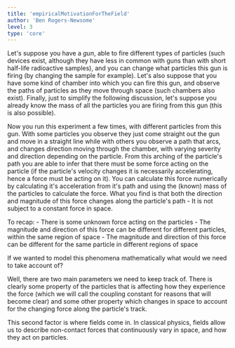 ```yaml
---
title: 'empiricalMotivationForTheField'
author: 'Ben Rogers-Newsome'
level: 3
type: 'core'
---
```


Let's suppose you have a *gun*, able to fire different types of particles (such devices exist, although they have less in common with guns than with short half-life radioactive samples), and you can change what particles this gun is firing (by changing the sample for example). Let's also suppose that you have some kind of chamber into which you can fire this gun, and observe the paths of particles as they move through space (such chambers also exist). Finally, just to simplify the following discussion, let's suppose you already know the mass of all the particles you are firing from this gun (this is also possible).

Now you run this experiment a few times, with different particles from this gun. With some particles you observe they just come straight out the gun and move in a straight line while with others you observe a path that arcs, and changes direction moving through the chamber, with varying severity and direction depending on the particle. From this arching of the particle's path you are able to infer that there must be some force acting on the particle (if the particle's velocity changes it is necessarily accelerating, hence a force must be acting on it). You can calculate this force numerically by calculating it's acceleration from it's path and using the (known) mass of the particles to calculate the force. What you find is that both the direction and magnitude of this force changes along the particle's path - It is not subject to a constant force in space.

To recap:
	- There is some unknown force acting on the particles
	- The magnitude and direction of this force can be different for different particles, within the same region of space
	- The magnitude and direction of this force can be different for the same particle in different regions of space

If we wanted to model this phenomena mathematically what would we need to take account of?

Well, there are two main parameters we need to keep track of. There is clearly some property of the particles that is affecting how they experience the force (which we will call the coupling constant for reasons that will become clear) and some other property which changes in space to account for the changing force along the particle's track.

This second factor is where fields come in. In classical physics, fields allow us to describe non-contact forces that continuously vary in space, and how they act on particles.
